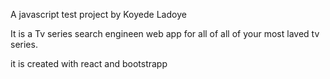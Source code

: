 A javascript test project by Koyede Ladoye

It is a Tv series search engineen web app for all of all of your most laved tv series.

it is created with react and bootstrapp
